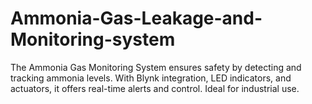 # Ammonia-Gas-Leakage-and-Monitoring-system
The Ammonia Gas Monitoring System ensures safety by detecting and tracking ammonia levels. With Blynk integration, LED indicators, and actuators, it offers real-time alerts and control. Ideal for industrial use.
